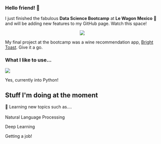 ### Hello friend! 👋

I just finished the fabulous **Data Science Bootcamp** at **Le Wagon Mexico** 🥳 and will be adding new features to my GitHub page. Watch this space!
<p align="center"><img src="http://ForTheBadge.com/images/badges/built-by-hipsters.svg"></p>

My final project at the bootcamp was a wine recommendation app, [Bright Toast](https://jordisod-bright-toast-brightapp-llrlza.streamlit.app/). Give it a go.

### What I like to use...
<p>
<img src="https://img.shields.io/badge/Python-14354C?style=for-the-badge&logo=python&logoColor=white">
</p>

Yes, currently into Python!


<h2>Stuff I'm doing at the moment</h2>
<p>
👀 Learning new topics such as....
<br><br>
  Natural Language Processing
  
  Deep Learning
    
  Getting a job!

</p>
<p align="center">

<!--
**JordiSod/JordiSod** is a ✨ _special_ ✨ repository because its `README.md` (this file) appears on your GitHub profile.

Here are some ideas to get you started:

- 🔭 I’m currently working on ...
- 🌱 I’m currently learning ...
- 👯 I’m looking to collaborate on ...
- 🤔 I’m looking for help with ...
- 💬 Ask me about ...
- 📫 How to reach me: ...
- 😄 Pronouns: ...
- ⚡ Fun fact: ...
-->
